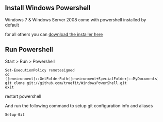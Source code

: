 Install Windows Powershell
--------------------------

Windows 7 & Windows Server 2008 come with powershell installed by default

for all others you can [download the installer here](http://support.microsoft.com/kb/968930)

Run Powershell
--------------

Start > Run > Powershell

	Set-ExecutionPolicy remotesigned
	cd ([environment]::GetFolderPath([environment+SpecialFolder]::MyDocuments))
	git clone git://github.com/truefit/WindowsPowerShell.git
	exit

restart powershell

And run the following command to setup git configuration info and aliases 

	Setup-Git